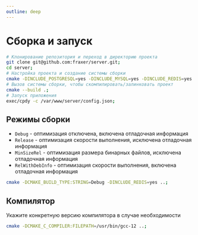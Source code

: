 ```yaml
---
outline: deep
---
```


# Сборка и запуск

```bash
# Клонирование репозитория и переход в директорию проекта
git clone git@github.com:fraxer/server.git;
cd server;
# Настройка проекта и создание системы сборки
cmake -DINCLUDE_POSTGRESQL=yes -DINCLUDE_MYSQL=yes -DINCLUDE_REDIS=yes ..;
# Вызов системы сборки, чтобы скомпилировать/залинковать проект
cmake --build .;
# Запуск приложения
exec/cpdy -c /var/www/server/config.json;
```

## Режимы сборки

* `Debug` - оптимизация отключена, включена отладочная информация
* `Release` - оптимизация скорости выполнения, исключена отладочная информация
* `MinSizeRel` - оптимизация размера бинарных файлов, исключена отладочная информация
* `RelWithDebInfo` - оптимизация скорости выполнения, включена отладочная информация

```bash
cmake -DCMAKE_BUILD_TYPE:STRING=Debug -DINCLUDE_REDIS=yes ..;
```

## Компилятор

Укажите конкретную версию компилятора в случае необходимости

```bash
cmake -DCMAKE_C_COMPILER:FILEPATH=/usr/bin/gcc-12 ..;
```



